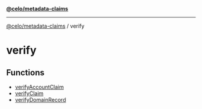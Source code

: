 [**@celo/metadata-claims**](../README.md)

***

[@celo/metadata-claims](../README.md) / verify

# verify

## Functions

- [verifyAccountClaim](functions/verifyAccountClaim.md)
- [verifyClaim](functions/verifyClaim.md)
- [verifyDomainRecord](functions/verifyDomainRecord.md)
